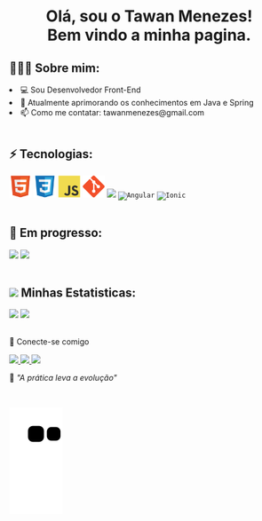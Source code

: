 <h1 align="center">Olá, sou o Tawan Menezes!<br>Bem vindo a minha pagina.</h1>


## 👨🏻‍💻 Sobre mim:
<li>💻  Sou Desenvolvedor Front-End
<li>🌱 Atualmente aprimorando os conhecimentos em Java e Spring
<li>📫 Como me contatar: tawanmenezes@gmail.com

<br>
<br>

## ⚡ Tecnologias:
<div>
<code><img width="40" src="https://github.com/tawangmenezes/tawangmenezes/blob/main/imgs/HTML.svg" alt="HTML"></code>
<code><img width="40" src="https://github.com/tawangmenezes/tawangmenezes/blob/main/imgs/CSS.svg" alt="CSS"></code>
<code><img width="40" src="https://github.com/tawangmenezes/tawangmenezes/blob/main/imgs/JS.svg" alt="Javascript"></code>
<code><img width="40" src="https://github.com/tawangmenezes/tawangmenezes/blob/main/imgs/git.svg" alt="Git"></code>
<code><img width="40" src="https://cdn.jsdelivr.net/gh/devicons/devicon/icons/typescript/typescript-original.svg" /></code>
<code><img width="40" src="https://cdn.jsdelivr.net/gh/devicons/devicon/icons/angularjs/angularjs-original.svg" alt="Angular"/></code>
<code><img width="40" src="https://cdn.jsdelivr.net/gh/devicons/devicon/icons/ionic/ionic-original.svg" alt="Ionic"/></code>

                
          
</div>

<br>
  
            
          
## 🧠 Em progresso:
<div>
<code><img width="40" src="https://cdn.jsdelivr.net/gh/devicons/devicon/icons/java/java-plain.svg" /></code>
<code><img width="40" src="https://cdn.jsdelivr.net/gh/devicons/devicon/icons/spring/spring-original.svg" /></code>
</div>

<br>
   
## <img src="https://media.giphy.com/media/cj87CxfRtrUifF3Ryk/giphy.gif" width="25"> Minhas Estatisticas:
<div>
  <a href="https://github.com/tawangmenezes"></a>
  <img width="49.5%" src="https://github-readme-stats.vercel.app/api?username=TawanGMenezes&show_icons=true&theme=dark&hide_border=true"/>
  <img width="49%" src="https://github-readme-stats.vercel.app/api/top-langs/?username=TawanGMenezes&layout=compact&langs_count=7&theme=dark"/>
</div>


<br>

<p dir="auto">💬 Conecte-se comigo<p>

 <div style="margin-top:15px"> 
  <a href="https://www.linkedin.com/in/tawan-menezes-897b27229/" rel="nofollow"><img src="https://camo.githubusercontent.com/c00f87aeebbec37f3ee0857cc4c20b21fefde8a96caf4744383ebfe44a47fe3f/68747470733a2f2f696d672e736869656c64732e696f2f62616467652f2d4c696e6b6564496e2d2532333030373742353f7374796c653d666f722d7468652d6261646765266c6f676f3d6c696e6b6564696e266c6f676f436f6c6f723d7768697465" data-canonical-src="https://img.shields.io/badge/-LinkedIn-%230077B5?style=for-the-badge&amp;logo=linkedin&amp;logoColor=white" style="max-width: 100%;">
 </a>
  <a href="https://api.whatsapp.com/send?phone=5533987409081" rel="nofollow" target="_blank"><img src="https://camo.githubusercontent.com/d9d4db0a25f6d41d6ef282c6adc2f9bd5b31201ef00ba580f5a945da4063a937/68747470733a2f2f696d672e736869656c64732e696f2f62616467652f57686174734170702d3235443336363f7374796c653d666f722d7468652d6261646765266c6f676f3d7768617473617070266c6f676f436f6c6f723d7768697465" data-canonical-src="https://img.shields.io/badge/WhatsApp-25D366?style=for-the-badge&amp;logo=whatsapp&amp;logoColor=white" style="max-width: 100%;">
 </a>
 <a href="mailto:tawanmenezes@gmail.com" rel="nofollow" target="_blank"><img src="https://camo.githubusercontent.com/927d6b3961fa048ff7303daf291cb5869dfa25018997cf8c1373c2f6a85b1458/68747470733a2f2f696d672e736869656c64732e696f2f62616467652f2d476d61696c2d2532333333333f7374796c653d666f722d7468652d6261646765266c6f676f3d676d61696c266c6f676f436f6c6f723d7768697465" style="max-width: 100%;">
 </a>
 

<p>🧠 <spam style="font-style:italic">"A prática leva a evolução"</spam></p>

<br>

![Snake animation](https://github.com/tawangmenezes/tawangmenezes/blob/output/github-contribution-grid-snake.svg)
</div>
